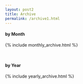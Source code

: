 ```yaml
---
layout: post2
title: Archive
permalink: /archive1.html
---
```

#### by Month
{% include monthly_archive.html %}

<br/>

#### by Year
{% include yearly_archive.html %}
